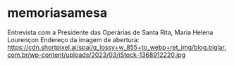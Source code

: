 # memoriasamesa
Entrevista com a Presidente das Operárias de Santa Rita, Maria Helena Lourençon
Endereço da imagem de abertura: https://cdn.shortpixel.ai/spai/q_lossy+w_855+to_webp+ret_img/blog.biglar.com.br/wp-content/uploads/2023/03/iStock-1368912220.jpg
